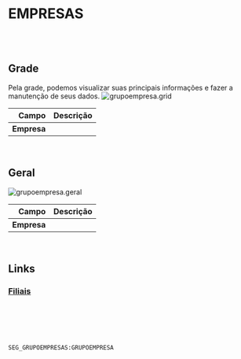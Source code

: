 # EMPRESAS
<br>
<br>

## Grade
Pela grade, podemos visualizar suas principais informações e fazer a manutenção de seus dados.
![grupoempresa.grid](https://raw.githubusercontent.com/netforcews/docs-erp/master/geral/imagens/grupoempresa.grid.png)

Campo | Descrição
--:|---
**Empresa** | 
<br>

## Geral
![grupoempresa.geral](https://raw.githubusercontent.com/netforcews/docs-erp/master/geral/imagens/grupoempresa.geral.png)

Campo | Descrição
--:|---
**Empresa** | 
<br>

## Links
### [Filiais](/geral/grupofilial.md)
<br>
<br>
<br>
<br>

```SEG_GRUPOEMPRESAS:GRUPOEMPRESA```
